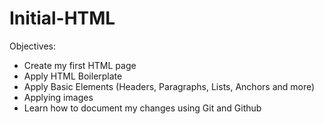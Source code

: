 # Initial-HTML 

Objectives: 

- Create my first HTML page
- Apply HTML Boilerplate
- Apply Basic Elements (Headers, Paragraphs, Lists, Anchors and more)
- Applying images
- Learn how to document my changes using Git and Github
